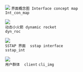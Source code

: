 ![](https://i.imgur.com/IpImQcE.png)
` 界面概念图 Interface concept map `  
`Int_con_map`  



![](https://i.imgur.com/2JSYgz7.png)  
 `动态小火箭 dynamic rocket   `  
`dyn_roc`   

![](https://i.imgur.com/Xj0uo2d.png)  
`SSTAP 界面  sstap interface`    
`sstap_int`  

![](https://i.imgur.com/7bjfKDx.png)  
`用户群体  client`
`cli_img`

